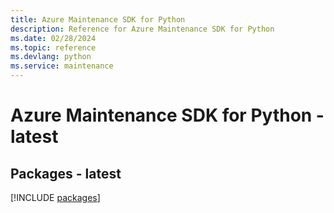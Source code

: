```yaml
---
title: Azure Maintenance SDK for Python
description: Reference for Azure Maintenance SDK for Python
ms.date: 02/28/2024
ms.topic: reference
ms.devlang: python
ms.service: maintenance
---
```

# Azure Maintenance SDK for Python - latest
## Packages - latest
[!INCLUDE [packages](maintenance-index.md)]